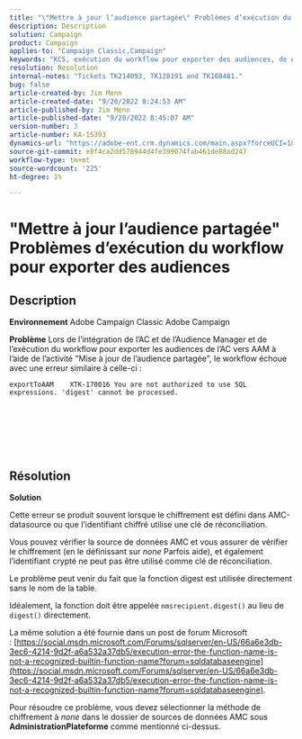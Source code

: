 ```yaml
---
title: "\"Mettre à jour l’audience partagée\" Problèmes d’exécution du workflow pour exporter des audiences"
description: Description
solution: Campaign
product: Campaign
applies-to: "Campaign Classic,Campaign"
keywords: "KCS, exécution du workflow pour exporter des audiences, de AC vers AAM, activité \"mise à jour d’audience partagée\", Adobe Campaign Classic, Adobe Campaign"
resolution: Resolution
internal-notes: "Tickets TK214093, TK128191 and TK168481."
bug: false
article-created-by: Jim Menn
article-created-date: "9/20/2022 8:24:53 AM"
article-published-by: Jim Menn
article-published-date: "9/20/2022 8:45:07 AM"
version-number: 3
article-number: KA-15393
dynamics-url: "https://adobe-ent.crm.dynamics.com/main.aspx?forceUCI=1&pagetype=entityrecord&etn=knowledgearticle&id=e791d9af-bd38-ed11-9db1-0022480866ad"
source-git-commit: e8f4ca2dd578944d4fe399074fab461de88ad247
workflow-type: tm+mt
source-wordcount: '225'
ht-degree: 1%

---
```


# &quot;Mettre à jour l’audience partagée&quot; Problèmes d’exécution du workflow pour exporter des audiences

## Description


<b>Environnement</b>
Adobe Campaign Classic Adobe Campaign

<b>Problème</b>
Lors de l’intégration de l’AC et de l’Audience Manager et de l’exécution du workflow pour exporter les audiences de l’AC vers AAM à l’aide de l’activité &quot;Mise à jour de l’audience partagée&quot;, le workflow échoue avec une erreur similaire à celle-ci :


```
exportToAAM    XTK-170016 You are not authorized to use SQL expressions. 'digest' cannot be processed.
```

<br><br> <br><br> <br>

## Résolution


<b>Solution</b>

Cette erreur se produit souvent lorsque le chiffrement est défini dans AMC-datasource ou que l’identifiant chiffré utilise une clé de réconciliation.


Vous pouvez vérifier la source de données AMC et vous assurer de vérifier le chiffrement (en le définissant sur *none* Parfois aide), et également l’identifiant crypté ne peut pas être utilisé comme clé de réconciliation.


Le problème peut venir du fait que la fonction digest est utilisée directement sans le nom de la table.

Idéalement, la fonction doit être appelée `nmsrecipient.digest()` au lieu de `digest()` directement.


La même solution a été fournie dans un post de forum Microsoft : [https://social.msdn.microsoft.com/Forums/sqlserver/en-US/66a6e3db-3ec6-4214-9d2f-a6a532a37db5/execution-error-the-function-name-is-not-a-recognized-builtin-function-name?forum=sqldatabaseengine](https://social.msdn.microsoft.com/Forums/sqlserver/en-US/66a6e3db-3ec6-4214-9d2f-a6a532a37db5/execution-error-the-function-name-is-not-a-recognized-builtin-function-name?forum=sqldatabaseengine).


Pour résoudre ce problème, vous devez sélectionner la méthode de chiffrement à *none* dans le dossier de sources de données AMC sous <b>Administration</b><b>Plateforme</b> comme mentionné ci-dessus.
